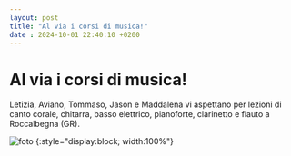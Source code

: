 ```yaml
---
layout: post
title: "Al via i corsi di musica!"
date : 2024-10-01 22:40:10 +0200
---
```


# Al via i corsi di musica!
Letizia, Aviano, Tommaso, Jason e Maddalena vi aspettano per lezioni di canto corale, chitarra, basso elettrico, pianoforte, clarinetto e flauto a Roccalbegna (GR).

![foto](https://drive.google.com/file/d/1msHhpuQl2GabvxTlsEoY0syxGfCUBsB9/view) {:style="display:block;
width:100%"}
